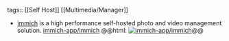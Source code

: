 tags:: [[Self Host]] [[Multimedia/Manager]]

- [immich](https://immich.app/) is a high performance self-hosted photo and video management solution.
  [immich-app/immich](https://github.com/immich-app/immich)
  @@html: <a href="https://github.com/immich-app/immich/"><img src="https://github-readme-stats-astronomer.vercel.app/api/pin/?username=immich-app&repo=immich&theme=tokyonight" alt="immich-app/immich"/></a>@@